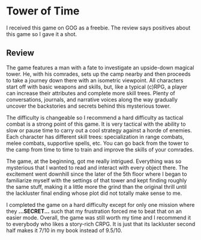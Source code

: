 # Tower of Time

I received this game on GOG as a freebie. The review says positives about this game so I gave it a shot.

## Review

The game features a man with a fate to investigate an upside-down magical tower. He, with his comrades, sets up the camp nearby and then proceeds to take a journey down there with an isometric viewpoint. All characters start off with basic weapons and skills, but, like a typical (c)RPG, a player can increase their attributes and complete more skill trees. Plenty of conversations, journals, and narrative voices along the way gradually uncover the backstories and secrets behind this mysterious tower.

The difficulty is changeable so I recommend a hard difficulty as tactical combat is a strong point of this game. It is very tactical with the ability to slow or pause time to carry out a cool strategy against a horde of enemies. Each character has different skill trees: specialization in range combats, melee combats, supportive spells, etc. You can go back from the tower to the camp from time to time to train and improve the skills of your comrades.

The game, at the beginning, got me really intrigued. Everything was so mysterious that I wanted to read and interact with every object there. The excitement went downhill since the later of the 5th floor where I began to familiarize myself with the settings of that tower and kept finding roughly the same stuff, making it a little more the grind than the original thrill until the lackluster final ending whose plot did not totally make sense to me.

I completed the game on a hard difficulty except for only one mission where they **...SECRET...** such that my frustration forced me to beat that on an easier mode. Overall, the game was still worth my time and I recommend it to everybody who likes a story-rich CRPG. It is just that its lackluster second half makes it 7/10 in my book instead of 9.5/10.
